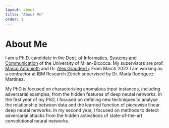 ```yaml
---
layout: about
title: "About Me"
order: 1
---
```


# About Me

I am a Ph.D. candidate in the [Dept. of Informatics, Systems and Communication](https://phd-computer-science.disco.unimib.it/) of the University of Milan-Bicocca. My supervisors are prof. [Marco Antoniotti](https://dcb.disco.unimib.it/people/antoniotti-marco/) and Dr. [Alex Graudenzi](https://dcb.disco.unimib.it/people/graudenzi-alex/). From March 2022 I am working as a contractor at IBM Research Zürich supervised by Dr. María Rodríguez Martínez.

My PhD is focused on characterising anomalous input instances, including adversarial examples, from the hidden features of deep neural networks. In the first year of my PhD, I focused on defining new techniques to analyse the relationship between data and the learned function of piecewise linear deep neural networks. In my second year, I focused on methods to detect adversarial attacks from the hidden activations of state-of-the-art convolutional neural networks.